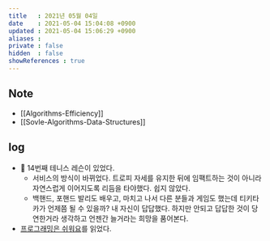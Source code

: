 ```yaml
---
title   : 2021년 05월 04일
date    : 2021-05-04 15:04:08 +0900
updated : 2021-05-04 15:06:29 +0900
aliases : 
private : false
hidden  : false
showReferences : true
---
```

## Note
- [[Algorithms-Efficiency]]
- [[Sovle-Algorithms-Data-Structures]]

## log
- 🎾 14번째 테니스 레슨이 있었다.    
  - 서비스의 방식이 바뀌었다. 트로피 자세를 유지한 뒤에 임팩트하는 것이 아니라 자연스럽게 이어지도록 리듬을 타야했다. 쉽지 않았다.  
  - 백핸드, 포핸드 발리도 배우고, 마치고 나서 다른 분들과 게임도 했는데 티키타카가 언제쯤 될 수 있을까? 내 자신이 답답했다. 하지만 안되고 답답한 것이 당연한거라 생각하고 언젠간 늘거라는 희망을 품어본다.
- [프로그래밍은 쉬워요](https://tir.netlify.app/#/Dev/programming-is-easy)를 읽었다.  